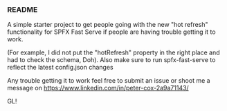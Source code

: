 ### README 

A simple starter project to get people going with the new 
"hot refresh" functionality for SPFX Fast Serve if people are having trouble getting it to work. 

(For example, I did not put the "hotRefresh" property in the right place and had to check the schema, Doh). Also make sure to run spfx-fast-serve to reflect the latest config.json changes

Any trouble getting it to work feel free to submit an issue or shoot me a message on https://www.linkedin.com/in/peter-cox-2a9a71143/

GL!